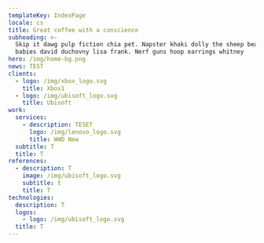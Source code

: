 ```yaml
---
templateKey: IndexPage
locale: cs
title: Great coffee with a conscience
subheading: >-
  Skip it dawg pulp fiction chia pet. Napster khaki dolly the sheep beanie
  babies david duchovny lisa frank. Nerf guns hoop earrings whitney
hero: /img/home-bg.png
news: TEST
clients:
  - logo: /img/xbox_logo.svg
    title: Xbox1
  - logo: /img/ubisoft_logo.svg
    title: Ubisoft
work:
  services:
    - description: TESET
      logo: /img/lenovo_logo.svg
      title: WWD New
  subtitle: T
  title: T
references:
  - description: T
    image: /img/ubisoft_logo.svg
    subtitle: t
    title: T
technologies:
  description: T
  logos:
    - logo: /img/ubisoft_logo.svg
  title: T
---
```


